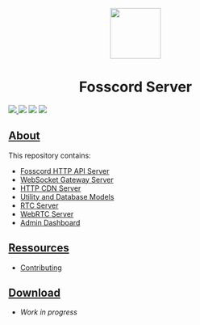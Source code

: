 <p align="center">
  <img width="100" src="https://raw.githubusercontent.com/fosscord/fosscord/master/assets/logo_big_transparent.png" />
</p>
<h1 align="center">Fosscord Server</h1>

<p>
  <a href="https://discord.gg/ZrnGQP6p3d">
    <img src="https://img.shields.io/discord/806142446094385153?color=7489d5&logo=discord&logoColor=ffffff" />
  </a>
  <img src="https://img.shields.io/static/v1?label=Status&message=Development&color=blue">
  <a title="Crowdin" target="_blank" href="https://translate.fosscord.com/"><img src="https://badges.crowdin.net/fosscord/localized.svg"></a>
   <a href="https://opencollective.com/fosscord">
    <img src="https://opencollective.com/fosscord/tiers/badge.svg">
  </a>
</p>

## [About](https://fosscord.com)

This repository contains:

-   [Fosscord HTTP API Server](https://github.com/fosscord/fosscord-server/tree/master/api)
-   [WebSocket Gateway Server](https://github.com/fosscord/fosscord-server/tree/master/gateway)
-   [HTTP CDN Server](https://github.com/fosscord/fosscord-server/tree/master/cdn)
-   [Utility and Database Models](https://github.com/fosscord/fosscord-server/tree/master/util)
-   [RTC Server](https://github.com/fosscord/fosscord-server/tree/master/rtc)
-   [WebRTC Server](https://github.com/fosscord/fosscord-server/tree/master/webrtc)
-   [Admin Dashboard](https://github.com/fosscord/fosscord-server/tree/master/dashboard)

## [Ressources](https://docs.fosscord.com/resources/)

-   [Contributing](https://docs.fosscord.com/contributing/server/)

## [Download](https://github.com/fosscord/fosscord-server/releases)

-   _Work in progress_
